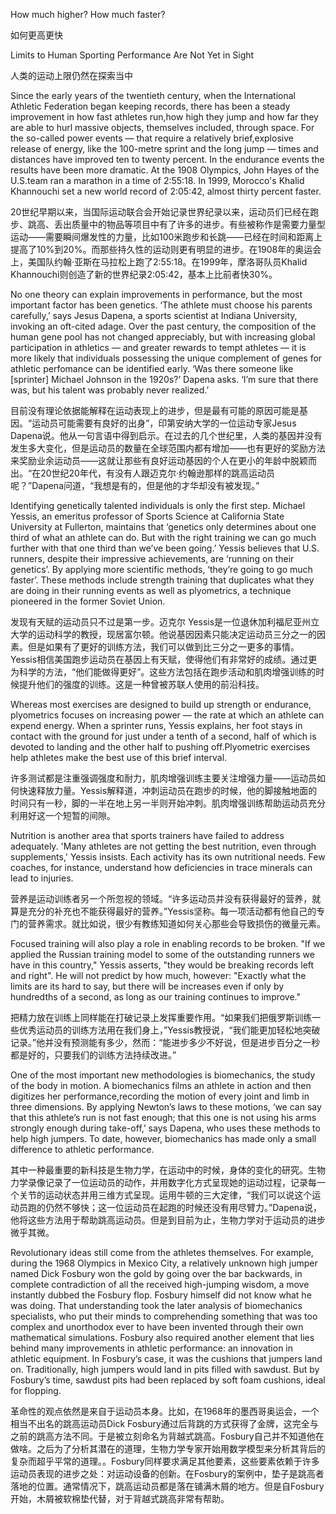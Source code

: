 How much higher? How much faster?

如何更高更快

Limits to Human Sporting Performance Are Not Yet in Sight

人类的运动上限仍然在探索当中

Since the early years of the twentieth century, when the International Athletic Federation began keeping records, there has been a steady improvement in how fast athletes run,how high they jump and how far they are able to hurl massive objects, themselves included, through space. For the so-called power events — that require a relatively brief,explosive release of energy, like the 100-metre sprint and the long jump — times and distances have improved ten to twenty percent. In the endurance events the results have been more dramatic. At the 1908 Olympics, John Hayes of the U.S.team ran a marathon in a time of 2:55:18. In 1999, Morocco's Khalid Khannouchi set a new world record of 2:05:42, almost thirty percent faster.

20世纪早期以来，当国际运动联合会开始记录世界纪录以来，运动员们已经在跑步、跳高、丢出质量中的物品等项目中有了许多的进步。有些被称作是需要力量型运动——需要瞬间爆发性的力量，比如100米跑步和长跳——已经在时间和距离上提高了10%到20%。而那些持久性的运动则更有明显的进步。在1908年的奥运会上，美国队约翰·亚斯在马拉松上跑了2:55:18。在1999年，摩洛哥队员Khalid Khannouchi则创造了新的世界纪录2:05:42，基本上比前者快30%。

No one theory can explain improvements in performance, but the most important factor has been genetics. ‘The athlete must choose his parents carefully,’ says Jesus Dapena, a sports scientist at Indiana University, invoking an oft-cited adage. Over the past century, the composition of the human gene pool has not changed appreciably, but with increasing global participation in athletics — and greater rewards to tempt athletes — it is more likely that individuals possessing the unique complement of genes for athletic perfomance can be identified early. ‘Was there someone like [sprinter] Michael Johnson in the 1920s?’ Dapena asks. ‘I’m sure that there was, but his talent was probably never realized.’

目前没有理论依据能解释在运动表现上的进步，但是最有可能的原因可能是基因。“运动员可能需要有良好的出身”，印第安纳大学的一位运动专家Jesus Dapena说。他从一句言语中得到启示。在过去的几个世纪里，人类的基因并没有发生多大变化，但是运动员的数量在全球范围内都有增加——也有更好的奖励方法来奖励业余运动员——这就让那些有良好运动基因的个人在更小的年龄中脱颖而出。“在20世纪20年代，有没有人跟迈克尔·约翰逊那样的跳高运动员呢？”Dapena问道，“我想是有的，但是他的才华却没有被发现。”

Identifying genetically talented individuals is only the first step. Michael Yessis, an emeritus professor of Sports Science at California State University at Fullerton, maintains that ‘genetics only determines about one third of what an athlete can do. But with the right training we can go much further with that one third than we’ve been going.’ Yessis believes that U.S. runners, despite their impressive achievements, are ‘running on their genetics’. By applying more scientific methods, ‘they’re going to go much faster’. These methods include strength training that duplicates what they are doing in their running events as well as plyometrics, a technique pioneered in the former Soviet Union.

发现有天赋的运动员只不过是第一步。迈克尔 Yessis是一位退休加利福尼亚州立大学的运动科学的教授，现居富尔顿。他说基因因素只能决定运动员三分之一的因素。但是如果有了更好的训练方法，我们可以做到比三分之一更多的事情。Yessis相信美国跑步运动员在基因上有天赋，使得他们有非常好的成绩。通过更为科学的方法，“他们能做得更好”。这些方法包括在跑步活动和肌肉增强训练的时候提升他们的强度的训练。这是一种曾被苏联人使用的前沿科技。

Whereas most exercises are designed to build up strength or endurance, plyometrics focuses on increasing power — the rate at which an athlete can expend energy. When a sprinter runs, Yessis explains, her foot stays in contact with the ground for just under a tenth of a second, half of which is devoted to landing and the other half to pushing off.Plyometric exercises help athletes make the best use of this brief interval.

许多测试都是注重强调强度和耐力，肌肉增强训练主要关注增强力量——运动员如何快速释放力量。Yessis解释道，冲刺运动员在跑步的时候，他的脚接触地面的时间只有一秒，脚的一半在地上另一半则开始冲刺。肌肉增强训练帮助运动员充分利用好这一个短暂的间隙。

Nutrition is another area that sports trainers have failed to address adequately. 'Many athletes are not getting the best nutrition, even through supplements,' Yessis insists. Each activity has its own nutritional needs. Few coaches, for instance, understand how deficiencies in trace minerals can lead to injuries.

营养是运动训练者另一个所忽视的领域。“许多运动员并没有获得最好的营养，就算是充分的补充也不能获得最好的营养。”Yessis坚称。每一项活动都有他自己的专门的营养需求。就比如说，很少有教练知道如何关心那些会导致损伤的微量元素。

Focused training will also play a role in enabling records to be broken. "If we applied the Russian training model to some of the outstanding runners we have in this country," Yessis asserts, "they would be breaking records left and right". He will not predict by how much, however: "Exactly what the limits are its hard to say, but there will be increases even if only by hundredths of a second, as long as our training continues to improve."

把精力放在训练上同样能在打破记录上发挥重要作用。“如果我们把俄罗斯训练一些优秀运动员的训练方法用在我们身上，”Yessis教授说，“我们能更加轻松地突破记录。”他并没有预测能有多少，然而：“能进步多少不好说，但是进步百分之一秒都是好的，只要我们的训练方法持续改进。”

One of the most important new methodologies is biomechanics, the study of the body in motion. A biomechanics films an athlete in action and then digitizes her performance,recording the motion of every joint and limb in three dimensions. By applying Newton’s laws to these motions, ‘we can say that this athlete’s run is not fast enough; that this one is not using his arms strongly enough during take-off,’ says Dapena, who uses these methods to help high jumpers. To date, however, biomechanics has made only a small difference to athletic performance.

其中一种最重要的新科技是生物力学，在运动中的时候，身体的变化的研究。生物力学录像记录了一位运动员的动作，并用数字化方式呈现她的运动过程，记录每一个关节的运动状态并用三维方式呈现。运用牛顿的三大定律，“我们可以说这个运动员跑的仍然不够快；这一位运动员在起跑的时候还没有用尽臂力。”Dapena说，他将这些方法用于帮助跳高运动员。但是到目前为止，生物力学对于运动员的进步微乎其微。

Revolutionary ideas still come from the athletes themselves. For example, during the 1968 Olympics in Mexico City, a relatively unknown high jumper named Dick Fosbury won the gold by going over the bar backwards, in complete contradiction of all the received high-jumping wisdom, a move instantly dubbed the Fosbury flop. Fosbury himself did not know what he was doing. That understanding took the later analysis of biomechanics specialists, who put their minds to comprehending something that was too complex and unorthodox ever to have been invented through their own mathematical simulations. Fosbury also required another element that lies behind many improvements in athletic performance: an innovation in athletic equipment. In Fosbury’s case, it was the cushions that jumpers land on. Traditionally, high jumpers would land in pits filled with sawdust. But by Fosbury’s time, sawdust pits had been replaced by soft foam cushions, ideal for flopping.

革命性的观点依然是来自于运动员本身。比如，在1968年的墨西哥奥运会，一个相当不出名的跳高运动员Dick Fosbury通过后背跳的方式获得了金牌，这完全与之前的跳高方法不同。于是被立刻命名为背越式跳高。Fosbury自己并不知道他在做啥。之后为了分析其潜在的道理，生物力学专家开始用数学模型来分析其背后的复杂而超乎平常的道理。。Fosbury同样要求满足其他要素，这些要素依赖于许多运动员表现的进步之处：对运动设备的创新。在Fosbury的案例中，垫子是跳高者落地的位置。通常情况下，跳高运动员都是落在铺满木屑的地方。但是自Fosbury开始，木屑被软棉垫代替，对于背越式跳高非常有帮助。
